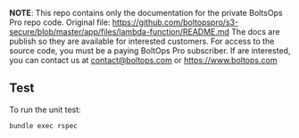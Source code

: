 <!-- note marker start -->
**NOTE**: This repo contains only the documentation for the private BoltsOps Pro repo code.
Original file: https://github.com/boltopspro/s3-secure/blob/master/app/files/lambda-function/README.md
The docs are publish so they are available for interested customers.
For access to the source code, you must be a paying BoltOps Pro subscriber.
If are interested, you can contact us at contact@boltops.com or https://www.boltops.com

<!-- note marker end -->

## Test

To run the unit test:

    bundle exec rspec
